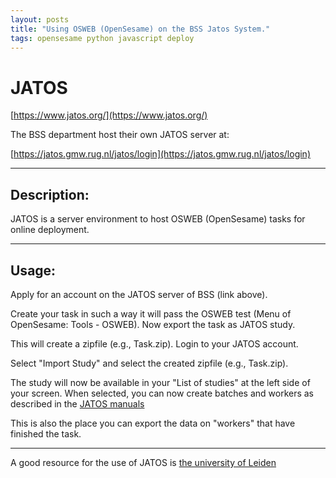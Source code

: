 ```yaml
---
layout: posts
title: "Using OSWEB (OpenSesame) on the BSS Jatos System."
tags: opensesame python javascript deploy
---
```


# JATOS

[https://www.jatos.org/](https://www.jatos.org/)

The BSS department host their own JATOS server at:

[https://jatos.gmw.rug.nl/jatos/login](https://jatos.gmw.rug.nl/jatos/login)

---
## Description:

JATOS is a server environment to host OSWEB (OpenSesame) tasks for online deployment.

---
## Usage:
Apply for an account on the JATOS server of BSS (link above).

Create your task in such a way it will pass the OSWEB test (Menu of OpenSesame: Tools - OSWEB). Now export the task as JATOS study.

This will create a zipfile (e.g., Task.zip). Login to your JATOS account. 

Select "Import Study" and select the created zipfile (e.g., Task.zip).

The study will now be available in your "List of studies" at the left side of your screen. When selected, you can now create
batches and workers as described in the [JATOS manuals](https://www.jatos.org/)

This is also the place you can export the data on "workers" that have finished the task.

---

A good resource for the use of JATOS is [the university of Leiden](https://solowiki.services.universiteitleiden.nl/index.php?title=OSWeb)
